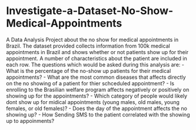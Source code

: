 # Investigate-a-Dataset-No-Show-Medical-Appointments
A Data Analysis Project about the no show for medical appointments in Brazil. The dataset provided collects information from 100k medical appointments in Brazil and shows whether or not patients show up for their appointment. A number of characteristics about the patient are included in each row.  The questions which would be asked during this analysis are:  - What is the percentage of the no-show up patients for their medical appointments?  - What are the most common diseases that affects directly on the no showing of a patient for thier schceduled appointment?  - Is enrolling to the Brasilian welfare program affects negatively or positively on showing up for the appointments?  - Which category of people would likely dont show up for midical appointments (young males, old males, young females, or old females)?  - Does the day of the appointment affects the no showing up?  - How Sending SMS to the patient correlated with the showing up to appoinments?

